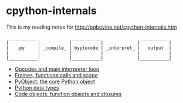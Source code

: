 # cpython-internals
This is my reading notes for http://pgbovine.net/cpython-internals.htm 


```
 ___________             ___________               ___________ 
|           |           |           |             |           |
|   .py     | _compile_ | byptecode | _interpret_ |   output  |
|           |           |           |             |           |
|___________|           |___________|             |___________|
```
* [Opcodes and main interpreter loop](opcodes-and-main-interpreter-loop.md)
* [Frames, functiona calls and scope](frames-function-calls-and-scope.md)
* [PyObject: the core Python object](pyobject-the-core-python-object.md)
* [Python data types](python-data-types.md)
* [Code objects, function objects and closures](code-objects-function-objects-and-closures.md)
